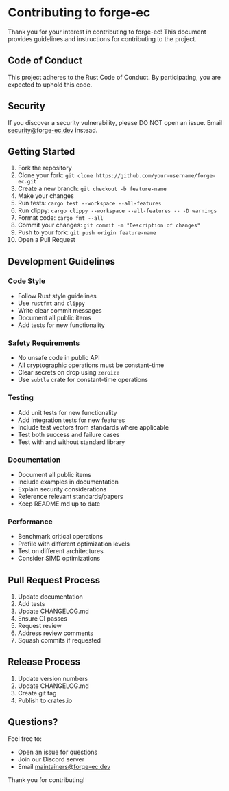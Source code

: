 # Contributing to forge-ec

Thank you for your interest in contributing to forge-ec! This document provides guidelines and instructions for contributing to the project.

## Code of Conduct

This project adheres to the Rust Code of Conduct. By participating, you are expected to uphold this code.

## Security

If you discover a security vulnerability, please DO NOT open an issue. Email security@forge-ec.dev instead.

## Getting Started

1. Fork the repository
2. Clone your fork: `git clone https://github.com/your-username/forge-ec.git`
3. Create a new branch: `git checkout -b feature-name`
4. Make your changes
5. Run tests: `cargo test --workspace --all-features`
6. Run clippy: `cargo clippy --workspace --all-features -- -D warnings`
7. Format code: `cargo fmt --all`
8. Commit your changes: `git commit -m "Description of changes"`
9. Push to your fork: `git push origin feature-name`
10. Open a Pull Request

## Development Guidelines

### Code Style

- Follow Rust style guidelines
- Use `rustfmt` and `clippy`
- Write clear commit messages
- Document all public items
- Add tests for new functionality

### Safety Requirements

- No unsafe code in public API
- All cryptographic operations must be constant-time
- Clear secrets on drop using `zeroize`
- Use `subtle` crate for constant-time operations

### Testing

- Add unit tests for new functionality
- Add integration tests for new features
- Include test vectors from standards where applicable
- Test both success and failure cases
- Test with and without standard library

### Documentation

- Document all public items
- Include examples in documentation
- Explain security considerations
- Reference relevant standards/papers
- Keep README.md up to date

### Performance

- Benchmark critical operations
- Profile with different optimization levels
- Test on different architectures
- Consider SIMD optimizations

## Pull Request Process

1. Update documentation
2. Add tests
3. Update CHANGELOG.md
4. Ensure CI passes
5. Request review
6. Address review comments
7. Squash commits if requested

## Release Process

1. Update version numbers
2. Update CHANGELOG.md
3. Create git tag
4. Publish to crates.io

## Questions?

Feel free to:

- Open an issue for questions
- Join our Discord server
- Email maintainers@forge-ec.dev

Thank you for contributing! 